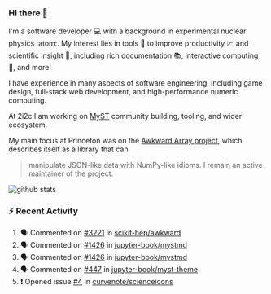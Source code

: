 ### Hi there 👋 

I'm a software developer 💻 with a background in experimental nuclear physics :atom:. My interest lies in tools :wrench: to improve productivity :chart_with_upwards_trend: and scientific insight :telescope:, including rich documentation 📚, interactive computing 🧮, and more! 

I have experience in many aspects of software engineering, including game design, full-stack web development, and high-performance numeric computing. 

At 2i2c I am working on [MyST](https://github.com/jupyter-book/mystmd) community building, tooling, and wider ecosystem. 

My main focus at Princeton was on the [Awkward Array project](awkward-array.org/), which describes itself as a library that can 
> manipulate JSON-like data with NumPy-like idioms. I remain an active maintainer of the project. 

![github stats](https://github-readme-stats.vercel.app/api?username=agoose77&show_icons=true&hide_rank=true&hide_title=true&bg_color=30,e76445,904e95&text_color=efe3ec&icon_color=efe3ec)
<!--
**agoose77/agoose77** is a ✨ _special_ ✨ repository because its `README.md` (this file) appears on your GitHub profile.

Here are some ideas to get you started:

- 🔭 I’m currently working on ...
- 🌱 I’m currently learning ...
- 👯 I’m looking to collaborate on ...
- 🤔 I’m looking for help with ...
- 💬 Ask me about ...
- 📫 How to reach me: ...
- 😄 Pronouns: ...
- ⚡ Fun fact: ...
-->

### :zap: Recent Activity

<!--START_SECTION:activity-->
1. 🗣 Commented on [#3221](https://github.com/scikit-hep/awkward/issues/3221#issuecomment-2298640130) in [scikit-hep/awkward](https://github.com/scikit-hep/awkward)
2. 🗣 Commented on [#1426](https://github.com/jupyter-book/mystmd/pull/1426#issuecomment-2297019001) in [jupyter-book/mystmd](https://github.com/jupyter-book/mystmd)
3. 🗣 Commented on [#1426](https://github.com/jupyter-book/mystmd/pull/1426#issuecomment-2297002179) in [jupyter-book/mystmd](https://github.com/jupyter-book/mystmd)
4. 🗣 Commented on [#447](https://github.com/jupyter-book/myst-theme/pull/447#issuecomment-2297000718) in [jupyter-book/myst-theme](https://github.com/jupyter-book/myst-theme)
5. ❗ Opened issue [#4](https://github.com/curvenote/scienceicons/issues/4) in [curvenote/scienceicons](https://github.com/curvenote/scienceicons)
<!--END_SECTION:activity-->

